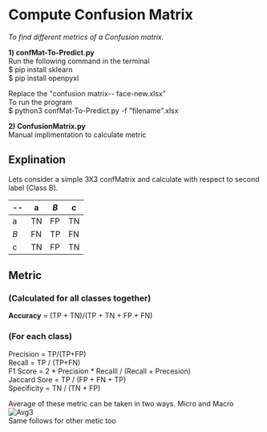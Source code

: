 # Compute Confusion Matrix
*To find different metrics of a Confusion matrix.*

__1) confMat-To-Predict.py__ <br />
Run the following command in the terminal <br />
$ pip install sklearn <br />
$ pip install openpyxl <br />

Replace the "confusion matrix-- face-new.xlsx" <br />
To run the program <br />
$ python3 confMat-To-Predict.py -f "filename".xlsx <br />

__2) ConfusionMatrix.py__ <br />
Manual implimentation to calculate metric



## Explination

Lets consider a simple 3X3 confMatrix and calculate with respect to second label (Class B). 

 --  | a |  *B* |  c
--- | --- | --- | --- |
a  | TN | FP | TN
*B*  | FN | TP | FN
c  | TN | FP | TN

## Metric

### (Calculated for all classes together) 
__Accuracy__   = (TP + TN)/(TP + TN + FP + FN)<br />

### (For each class) <br />
Precision = TP/(TP+FP) <br />
Recall = TP / (TP+FN) <br /> 
F1 Score = 2 \* Precision \* Recalll / (Recall + Precesion)<br />
Jaccard Sore = TP / (FP + FN + TP)<br />
Specificity = TN / (TN + FP)

Average of these metric can be taken in two ways. Micro and Macro <br />
![Avg3](https://user-images.githubusercontent.com/46104814/131486304-589d1e16-a2cb-4ec9-b870-0637674f690a.PNG)<br />
Same follows for other  metic too

